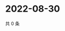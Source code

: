 # 2022-08-30

共 0 条

<!-- BEGIN WEIBO -->
<!-- 最后更新时间 Tue Aug 30 2022 14:10:50 GMT+0800 (China Standard Time) -->

<!-- END WEIBO -->
